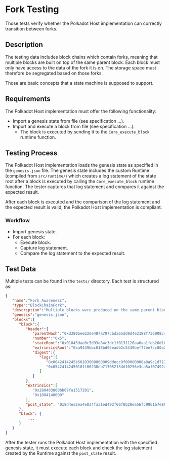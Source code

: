 # Fork Testing

Those tests verify whether the Polkadot Host implementation can correctly
transition between forks.

## Description

The testing data includes block chains which contain forks, meaning that
multiple blocks are built on top of the same parent block. Each block must only
have access to the data of the fork it is on. The storage space must therefore
be segregated based on those forks.

Those are basic concepts that a state machine is supposed to support.

## Requirements

The Polkadot Host implementation must offer the following functionality:

* Import a genesis state from file (see specification ...).
* Import and execute a block from file (see specification ...).
    * The block is executed by sending it to the `Core_execute_block` runtime function.

## Testing Process

The Polkadot Host implementation loads the genesis state as specified in the
`genesis.json` file. The genesis state includes the custom Runtime (compiled
from `src/runtime/`) which creates a log statement of the state root after a
block is executed by calling the `Core_execute_block` runtime function. The
tester captures that log statement and compares it against the expected result.

After each block is executed and the comparison of the log statement and the
expected result is valid, the Polkadot Host implementation is compliant.

### Workflow

* Import genesis state.
* For each block:
    * Execute block.
    * Capture log statement.
    * Compare the log statement to the expected result.

## Test Data

Multiple tests can be found in the `tests/` directory. Each test is structured as:

```json
{
   "name":"Fork Awareness",
   "type":"BlockChainFork",
   "description":"Multiple blocks were produced on the same parent block",
   "genesis":"genesis.json",
   "blocks":{
      "block":{
         "header":{
            "parentHash":"0xd380bee22de487a707cbda65dd9d4e2188f736908c42cf390c8919d4f7fc547c",
            "number":"0x5",
            "stateRoot":"0x01045dae0c5d93a84c3dc1f0131126aa6aa1feb26d10f029166fc0c607468968",
            "extrinsicsRoot":"0xa9439bbc818bd95eadb2c5349bef77ee7cc80a282fcceb9670c2c12f939211b4",
            "digest":{
               "logs":[
                  "0x0642414245b50103000000009ddecc0f00000000a8a9c1d717f3904506e333d0ebbf4eed297d50ab9b7c57458b10182f1c84025ef09d3fb5b5f4cb81688939e6363f95aa8d91645fa7b8abc0a6f37812c777c307df51071082d3ff89d4e1b5ad8f5cd3711ada74292c4808237bdf2b076edb280c",
                  "0x05424142450101f66230eb71705213dd10256e3ca5af07492ac420128ecb8bc98f1fcd1f74986d348addbabd4813f0022835b21d720ecadce66a57480d87dfd51d77f3474cb68b"
               ]
            }
         },
         "extrinsics":[
            "0x280403000bb07fa1517201",
            "0x1004140000"
         ],
         "post_state": "0x8d4ea2ea4e834faa1ed492f66f0b28ea56fc9061b7e89623114968e2cf59987a"
      },
      "block": {
          ...
      }
   }
}
```

After the tester runs the Polkadot Host implementation with the specified genesis
state, it must execute each block and check the log statement created by the
Runtime against the `post_state` result.
